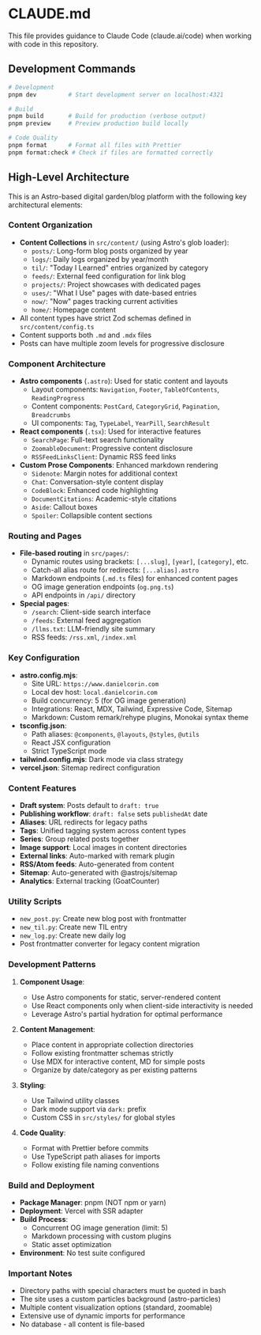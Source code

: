 # CLAUDE.md

This file provides guidance to Claude Code (claude.ai/code) when working with code in this repository.

## Development Commands

```bash
# Development
pnpm dev         # Start development server on localhost:4321

# Build
pnpm build       # Build for production (verbose output)
pnpm preview     # Preview production build locally

# Code Quality
pnpm format      # Format all files with Prettier
pnpm format:check # Check if files are formatted correctly
```

## High-Level Architecture

This is an Astro-based digital garden/blog platform with the following key architectural elements:

### Content Organization

- **Content Collections** in `src/content/` (using Astro's glob loader):
  - `posts/`: Long-form blog posts organized by year
  - `logs/`: Daily logs organized by year/month
  - `til/`: "Today I Learned" entries organized by category
  - `feeds/`: External feed configuration for link blog
  - `projects/`: Project showcases with dedicated pages
  - `uses/`: "What I Use" pages with date-based entries
  - `now/`: "Now" pages tracking current activities
  - `home/`: Homepage content
- All content types have strict Zod schemas defined in `src/content/config.ts`
- Content supports both `.md` and `.mdx` files
- Posts can have multiple zoom levels for progressive disclosure

### Component Architecture

- **Astro components** (`.astro`): Used for static content and layouts
  - Layout components: `Navigation`, `Footer`, `TableOfContents`, `ReadingProgress`
  - Content components: `PostCard`, `CategoryGrid`, `Pagination`, `Breadcrumbs`
  - UI components: `Tag`, `TypeLabel`, `YearPill`, `SearchResult`
- **React components** (`.tsx`): Used for interactive features
  - `SearchPage`: Full-text search functionality
  - `ZoomableDocument`: Progressive content disclosure
  - `RSSFeedLinksClient`: Dynamic RSS feed links
- **Custom Prose Components**: Enhanced markdown rendering
  - `Sidenote`: Margin notes for additional context
  - `Chat`: Conversation-style content display
  - `CodeBlock`: Enhanced code highlighting
  - `DocumentCitations`: Academic-style citations
  - `Aside`: Callout boxes
  - `Spoiler`: Collapsible content sections

### Routing and Pages

- **File-based routing** in `src/pages/`:
  - Dynamic routes using brackets: `[...slug]`, `[year]`, `[category]`, etc.
  - Catch-all alias route for redirects: `[...alias].astro`
  - Markdown endpoints (`.md.ts` files) for enhanced content pages
  - OG image generation endpoints (`og.png.ts`)
  - API endpoints in `/api/` directory
- **Special pages**:
  - `/search`: Client-side search interface
  - `/feeds`: External feed aggregation
  - `/llms.txt`: LLM-friendly site summary
  - RSS feeds: `/rss.xml`, `/index.xml`

### Key Configuration

- **astro.config.mjs**:
  - Site URL: `https://www.danielcorin.com`
  - Local dev host: `local.danielcorin.com`
  - Build concurrency: 5 (for OG image generation)
  - Integrations: React, MDX, Tailwind, Expressive Code, Sitemap
  - Markdown: Custom remark/rehype plugins, Monokai syntax theme
- **tsconfig.json**:
  - Path aliases: `@components`, `@layouts`, `@styles`, `@utils`
  - React JSX configuration
  - Strict TypeScript mode
- **tailwind.config.mjs**: Dark mode via class strategy
- **vercel.json**: Sitemap redirect configuration

### Content Features

- **Draft system**: Posts default to `draft: true`
- **Publishing workflow**: `draft: false` sets `publishedAt` date
- **Aliases**: URL redirects for legacy paths
- **Tags**: Unified tagging system across content types
- **Series**: Group related posts together
- **Image support**: Local images in content directories
- **External links**: Auto-marked with remark plugin
- **RSS/Atom feeds**: Auto-generated from content
- **Sitemap**: Auto-generated with @astrojs/sitemap
- **Analytics**: External tracking (GoatCounter)

### Utility Scripts

- `new_post.py`: Create new blog post with frontmatter
- `new_til.py`: Create new TIL entry
- `new_log.py`: Create new daily log
- Post frontmatter converter for legacy content migration

### Development Patterns

1. **Component Usage**:
   - Use Astro components for static, server-rendered content
   - Use React components only when client-side interactivity is needed
   - Leverage Astro's partial hydration for optimal performance

2. **Content Management**:
   - Place content in appropriate collection directories
   - Follow existing frontmatter schemas strictly
   - Use MDX for interactive content, MD for simple posts
   - Organize by date/category as per existing patterns

3. **Styling**:
   - Use Tailwind utility classes
   - Dark mode support via `dark:` prefix
   - Custom CSS in `src/styles/` for global styles

4. **Code Quality**:
   - Format with Prettier before commits
   - Use TypeScript path aliases for imports
   - Follow existing file naming conventions

### Build and Deployment

- **Package Manager**: pnpm (NOT npm or yarn)
- **Deployment**: Vercel with SSR adapter
- **Build Process**:
  - Concurrent OG image generation (limit: 5)
  - Markdown processing with custom plugins
  - Static asset optimization
- **Environment**: No test suite configured

### Important Notes

- Directory paths with special characters must be quoted in bash
- The site uses a custom particles background (astro-particles)
- Multiple content visualization options (standard, zoomable)
- Extensive use of dynamic imports for performance
- No database - all content is file-based
